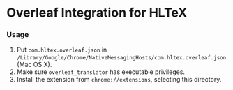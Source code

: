 # Overleaf Integration for HLTeX

### Usage
1. Put `com.hltex.overleaf.json` in `/Library/Google/Chrome/NativeMessagingHosts/com.hltex.overleaf.json` (Mac OS X).
2. Make sure `overleaf_translator` has executable privileges.
3. Install the extension from `chrome://extensions`, selecting this directory.
